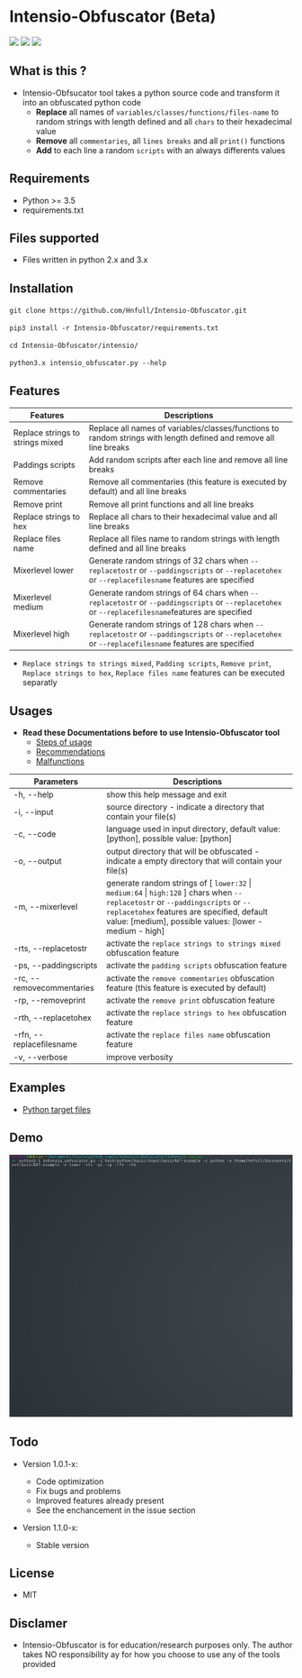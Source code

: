 # Intensio-Obfuscator (Beta)

![](https://img.shields.io/badge/Python->=3.5-blue.svg)
![](https://img.shields.io/badge/Version-1.0.5-green.svg)
![](https://img.shields.io/badge/Licence-MIT-red.svg)

## What is this ?
- Intensio-Obfsucator tool takes a python source code and transform it into an obfuscated python code
  - **Replace** all names of `variables/classes/functions/files-name` to random strings with length defined and all `chars` to their hexadecimal value
  - **Remove** all `commentaries`, all `lines breaks` and all `print()` functions
  - **Add** to each line a random `scripts` with an always differents values

## Requirements
- Python >= 3.5
- requirements.txt

## Files supported
- Files written in python 2.x and 3.x 

## Installation
`git clone https://github.com/Hnfull/Intensio-Obfuscator.git`

`pip3 install -r Intensio-Obfuscator/requirements.txt`

`cd Intensio-Obfuscator/intensio/`

`python3.x intensio_obfuscator.py --help`

## Features
| Features | Descriptions |
| ------ | ------ |
| Replace strings to strings mixed | Replace all names of variables/classes/functions to random strings with length defined and remove all line breaks |
| Paddings scripts | Add random scripts after each line and remove all line breaks |
| Remove commentaries | Remove all commentaries (this feature is executed by default) and all line breaks |
| Remove print | Remove all print functions and all line breaks |
| Replace strings to hex | Replace all chars to their hexadecimal value and all line breaks |
| Replace files name | Replace all files name to random strings with length defined and all line breaks |
| Mixerlevel lower | Generate random strings of 32 chars when `--replacetostr` or `--paddingscripts` or `--replacetohex` or `--replacefilesname` features are specified |
| Mixerlevel medium | Generate random strings of 64 chars when `--replacetostr` or `--paddingscripts` or `--replacetohex` or `--replacefilesname`features are specified |
| Mixerlevel high | Generate random strings of 128 chars when `--replacetostr` or `--paddingscripts` or `--replacetohex` or `--replacefilesname` features are specified |

- `Replace strings to strings mixed`, `Padding scripts`, `Remove print`, `Replace strings to hex`, `Replace files name` features can be executed separatly

## Usages
- **Read these Documentations before to use Intensio-Obfuscator tool**
    - [Steps of usage](docs/steps_usage/python_steps_usage.md)
    - [Recommendations](docs/recommendations/python_code_recommendations.md)
    - [Malfunctions](docs/malfunctions/python_code_malfunctions.md)
    
| Parameters | Descriptions |
| ------ | ------ |
| -h, --help | show this help message and exit |
| -i, --input  | source directory - indicate a directory that contain your file(s) |
| -c, --code | language used in input directory, default value: [python], possible value: [python] |
| -o, --output | output directory that will be obfuscated - indicate a empty directory that will contain your file(s) |
| -m, --mixerlevel | generate random strings of [ `lower:32` \| `medium:64` \| `high:128` ] chars when `--replacetostr` or `--paddingscripts` or `--replacetohex` features are specified, default value: [medium], possible values: [lower - medium - high]|
| -rts, --replacetostr | activate the `replace strings to strings mixed` obfuscation feature |
| -ps, --paddingscripts | activate the `padding scripts` obfuscation feature |
| -rc, --removecommentaries | activate the `remove commentaries` obfuscation feature (this feature is executed by default) |
| -rp, --removeprint | activate the `remove print` obfuscation feature |
| -rth, --replacetohex | activate the `replace strings to hex` obfuscation feature |
| -rfn, --replacefilesname | activate the `replace files name` obfuscation feature |
| -v, --verbose | improve verbosity |

## Examples
- [Python target files](docs/examples/python_code_examples.md)

## Demo
![Python target files demo](docs/demo/intensio_obfuscator_python_demo_exec.gif)

## Todo
- Version 1.0.1-x:
    - Code optimization
    - Fix bugs and problems
    - Improved features already present
    - See the enchancement in the issue section
    
- Version 1.1.0-x:
    - Stable version

## License
- MIT

## Disclamer
- Intensio-Obfuscator is for education/research purposes only. The author takes NO responsibility ay for how you choose to use any of the tools provided
